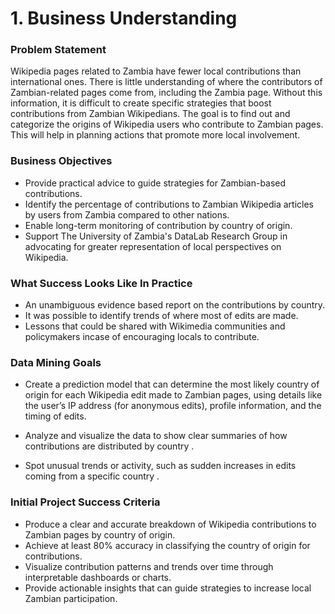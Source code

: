 # **1. Business Understanding**

### Problem Statement

Wikipedia pages related to Zambia have fewer local contributions than international ones. There is little understanding of where the contributors of Zambian-related pages come from, including the Zambia page. Without this information, it is difficult to create specific strategies that boost contributions from Zambian Wikipedians. The goal is to find out and categorize the origins of Wikipedia users who contribute to Zambian pages. This will help in planning actions that promote more local involvement.

### Business Objectives

- Provide practical advice to guide strategies for Zambian-based contributions.
- Identify the percentage of contributions to Zambian Wikipedia articles by users from Zambia compared to other nations.
- Enable long-term monitoring of contribution by country of origin.
- Support The University of Zambia's DataLab Research Group in advocating for greater representation of local perspectives on Wikipedia.

### What Success Looks Like In Practice

- An unambiguous evidence based report on the contributions by country.
- It was possible to identify trends of where most of edits are made.
- Lessons that could be shared with Wikimedia communities and policymakers incase of encouraging locals to contribute.


### Data Mining Goals
- Create a prediction model that can determine the most likely country of origin for each Wikipedia edit made to Zambian pages, using details like the user’s IP address (for anonymous edits), profile information, and the timing of edits.

- Analyze and visualize the data to show clear summaries of how contributions are distributed by country .

- Spot unusual trends or activity, such as sudden increases in edits coming from a specific country .



### Initial Project Success Criteria

- Produce a clear and accurate breakdown of Wikipedia contributions to Zambian pages by country of origin.
- Achieve at least 80% accuracy in classifying the country of origin for contributions.
- Visualize contribution patterns and trends over time through interpretable dashboards or charts.
- Provide actionable insights that can guide strategies to increase local Zambian participation.
